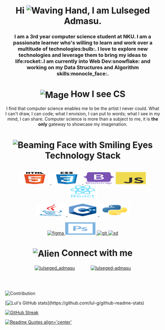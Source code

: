 <h1 align="center">
Hi <img src="https://raw.githubusercontent.com/Tarikul-Islam-Anik/Animated-Fluent-Emojis/master/Emojis/Hand%20gestures/Waving%20Hand.png" alt="Waving Hand" width="55" height="55" />, I am Lulseged Admasu.  
</h1>
<h3 align="center">I am a 3rd year computer science student at NKU. I am a passionate learner who's willing to learn and work over a multitude of technologies:bulb:. I love to explore new technologies and leverage them to bring my ideas to life:rocket:.I am currently into Web Dev:snowflake: and working on my Data Structures and Algorithm skills:monocle_face:.</h3>
<h1 align="center"><img align="center" src="https://raw.githubusercontent.com/Tarikul-Islam-Anik/Animated-Fluent-Emojis/master/Emojis/People/Mage.png" alt="Mage" width="65" height="65" /> How I see CS</h1>
<p  align="center">
I find that computer science enables me to be the artist I never could. What I can't draw, I can code; what I envision, I can put to words; what I see in my mind, I can share. Computer science is more than a subject to me, it is <b>the only</b> gateway to showcase my imagenation.
</p>
<h1 align="center"><img src="https://raw.githubusercontent.com/Tarikul-Islam-Anik/Animated-Fluent-Emojis/master/Emojis/Smilies/Beaming%20Face%20with%20Smiling%20Eyes.png" alt="Beaming Face with Smiling Eyes" align="center" width="45" height="45" /> Technology Stack</h1>
<p align="center"> 
<br>
<a href="https://www.w3.org/html/" target="_blank" rel="noreferrer"> <img src="https://raw.githubusercontent.com/devicons/devicon/master/icons/html5/html5-original-wordmark.svg" alt="html5" width="100" height="40"/> </a> 
<a href="https://www.w3schools.com/css/" target="_blank" rel="noreferrer"> <img src="https://raw.githubusercontent.com/devicons/devicon/master/icons/css3/css3-original-wordmark.svg" alt="css3" width="100" height="40"/> </a>
<a href="https://getbootstrap.com" target="_blank" rel="noreferrer"> <img src="https://raw.githubusercontent.com/devicons/devicon/master/icons/bootstrap/bootstrap-plain-wordmark.svg" alt="bootstrap" width="100" height="40"/></a> 
<a href="https://developer.mozilla.org/en-US/docs/Web/JavaScript" target="_blank" rel="noreferrer"> <img src="https://raw.githubusercontent.com/devicons/devicon/master/icons/javascript/javascript-original.svg" alt="javascript" width="100" height="40"/> </a>
<a href="https://reactjs.org/" target="_blank" rel="noreferrer"> <img src="https://raw.githubusercontent.com/devicons/devicon/master/icons/react/react-original-wordmark.svg" alt="react" width="100" height="40"/> </a> 
<br><br>
<a href="https://www.java.com" target="_blank" rel="noreferrer"> <img src="https://raw.githubusercontent.com/devicons/devicon/master/icons/java/java-original.svg" alt="java" width="100" height="40"/> </a>   
<a href="https://www.w3schools.com/cpp/" target="_blank" rel="noreferrer"> <img src="https://raw.githubusercontent.com/devicons/devicon/master/icons/cplusplus/cplusplus-original.svg" alt="cplusplus" width="100" height="40"/> </a> 
<a href="https://www.python.org" target="_blank" rel="noreferrer"> <img src="https://raw.githubusercontent.com/devicons/devicon/master/icons/python/python-original.svg" alt="python" width="100" height="40"/> </a>
<br><br>
<a href="https://www.figma.com/" target="_blank" rel="noreferrer"> <img src="https://www.vectorlogo.zone/logos/figma/figma-icon.svg" alt="figma" width="100" height="40"/> </a>
<a href="https://www.photoshop.com/en" target="_blank" rel="noreferrer"> <img src="https://raw.githubusercontent.com/devicons/devicon/master/icons/photoshop/photoshop-line.svg" alt="photoshop" width="100" height="40"/> </a>
<a href="https://git-scm.com/" target="_blank" rel="noreferrer"> <img src="https://www.vectorlogo.zone/logos/git-scm/git-scm-icon.svg" alt="git" width="100" height="40"/> </a>
<a href="https://www.adobe.com/products/xd.html" target="_blank" rel="noreferrer"> <img src="https://cdn.worldvectorlogo.com/logos/adobe-xd.svg" alt="xd" width="100" height="40"/> </a>
</p>
<h1 align="center"><img align="center" src="https://raw.githubusercontent.com/Tarikul-Islam-Anik/Animated-Fluent-Emojis/master/Emojis/Smilies/Alien.png" alt="Alien" width="55" height="55" /> Connect with me</h1>
<p align="center">
<a href="https://twitter.com/lulseged_admasu" target="blank"><img align="center" src="https://raw.githubusercontent.com/rahuldkjain/github-profile-readme-generator/master/src/images/icons/Social/twitter.svg" alt="lulseged_admasu" height="30" width="40" /></a>
&nbsp;&nbsp;&nbsp;&nbsp;&nbsp;&nbsp;&nbsp;&nbsp;&nbsp;&nbsp;&nbsp;  
<a href="https://linkedin.com/in/lulseged-admasu" target="blank"><img align="center" src="https://raw.githubusercontent.com/rahuldkjain/github-profile-readme-generator/master/src/images/icons/Social/linked-in-alt.svg" alt="lulseged-admasu" height="30" width="40" /></a>
<br><br><br><br>
</p>
<!--START_SECTION:waka-->
<!--END_SECTION:waka-->

<p align='center'>
  
![Contribution](https://activity-graph.herokuapp.com/graph?username=lul-g&theme=react-dark&hide_border=true&area=true)
  
</p>

<p align='right'> 
  
[![Lul's GitHub stats](https://github-readme-stats.vercel.app/api?username=lul-g&show_icons=true&theme=radical&count_private=true&show_owner=true&icon_color='#FF9178')](https://github.com/lul-g/github-readme-stats)
</p>

<p align='center'>
  
[![GitHub Streak](https://github-readme-streak-stats.herokuapp.com/?user=DenverCoder1&theme=radical)](https://git.io/streak-stats)

</p>
<p align='center'>
  
[![Readme Quotes align='center'](https://quotes-github-readme.vercel.app/api?type=horizontal&theme=radical&type=vertical)](https://github.com/piyushsuthar/github-readme-quotes)
  
</p>


